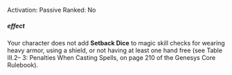 Activation: Passive
Ranked: No
##### effect
Your character does not add **Setback Dice** to magic skill
checks for wearing heavy armor, using a shield, or not
having at least one hand free (see Table III.2–
3: Penalties When Casting Spells, on page 210
of the Genesys Core Rulebook).
